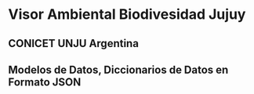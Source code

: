 # Visor Ambiental Biodivesidad Jujuy 
## CONICET UNJU Argentina
## Modelos de Datos, Diccionarios de Datos en Formato JSON
